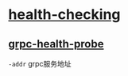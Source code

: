 # [health-checking](https://github.com/grpc/grpc/blob/master/doc/health-checking.md)

## [grpc-health-probe](https://github.com/grpc-ecosystem/grpc-health-probe)

`-addr` grpc服务地址
